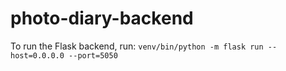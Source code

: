 # photo-diary-backend
To run the Flask backend, run:
`venv/bin/python -m flask run --host=0.0.0.0 --port=5050`
